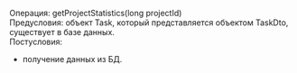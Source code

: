 Операция: getProjectStatistics(long projectId)\
Предусловия: объект Task, который представляется объектом TaskDto, существует в базе данных.\
Постусловия:
-   получение данных из БД.

